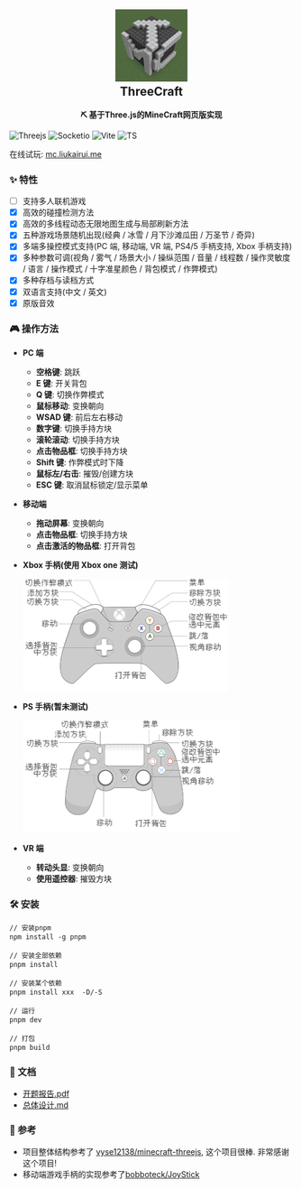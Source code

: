 <h2 align="center">
<img src="./doc/img/logo.png" width="128" height="128"/>
<br/>ThreeCraft
</h2>

<p align="center"><strong>⛏ 基于Three.js的MineCraft网页版实现</strong></p>

![Threejs](https://img.shields.io/badge/Three.js-000000?style=flat-square&logo=Three.js&logoColor=white) ![Socketio](https://img.shields.io/badge/Socket.io-010101?style=flat-square&logo=Socket.io&logoColor=white) ![Vite](https://img.shields.io/badge/Vite-646CFF?style=flat-square&logo=Vite&logoColor=white) ![TS](https://img.shields.io/badge/TypeScript-3178C6?style=flat-square&logo=TypeScript&logoColor=white)

在线试玩: [mc.liukairui.me](https://mc.liukairui.me)

### ✨ 特性

- [ ] 支持多人联机游戏
- [x] 高效的碰撞检测方法
- [x] 高效的多线程动态无限地图生成与局部刷新方法
- [x] 五种游戏场景随机出现(经典 / 冰雪 / 月下沙滩瓜田 / 万圣节 / 奇异)
- [x] 多端多操控模式支持(PC 端, 移动端, VR 端, PS4/5 手柄支持, Xbox 手柄支持)
- [x] 多种参数可调(视角 / 雾气 / 场景大小 / 操纵范围 / 音量 / 线程数 / 操作灵敏度 / 语言 / 操作模式 / 十字准星颜色 / 背包模式 / 作弊模式)
- [x] 多种存档与读档方式
- [x] 双语言支持(中文 / 英文)
- [x] 原版音效

### 🎮️ 操作方法

- **PC 端**

  - **空格键**: 跳跃
  - **E 键**: 开关背包
  - **Q 键**: 切换作弊模式
  - **鼠标移动**: 变换朝向
  - **WSAD 键**: 前后左右移动
  - **数字键**: 切换手持方块
  - **滚轮滚动**: 切换手持方块
  - **点击物品框**: 切换手持方块
  - **Shift 键**: 作弊模式时下降
  - **鼠标左/右击**: 摧毁/创建方块
  - **ESC 键**: 取消鼠标锁定/显示菜单

- **移动端**

  - **拖动屏幕**: 变换朝向
  - **点击物品框**: 切换手持方块
  - **点击激活的物品框**: 打开背包

- **Xbox 手柄(使用 Xbox one 测试)**

  <img src="./doc/img/xbox-cn.png" height="200px"/>

- **PS 手柄(暂未测试)**

  <img src="./doc/img/ps-cn.png" height="200px"/>

- **VR 端**

  - **转动头显**: 变换朝向
  - **使用遥控器**: 摧毁方块

### 🛠️ 安装

```shell
// 安装pnpm
npm install -g pnpm

// 安装全部依赖
pnpm install

// 安装某个依赖
pnpm install xxx  -D/-S

// 运行
pnpm dev

// 打包
pnpm build
```

### 📃 文档

- [开题报告.pdf](./doc/opening-report/build/slides-export.pdf)
- [总体设计.md](./doc/overall-design)

### 🥰 参考

- 项目整体结构参考了 [vyse12138/minecraft-threejs](https://github.com/vyse12138/minecraft-threejs), 这个项目很棒. 非常感谢这个项目!
- 移动端游戏手柄的实现参考了[bobboteck/JoyStick](https://github.com/bobboteck/JoyStick)
